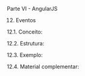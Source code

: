 Parte VI - AngularJS

12. Eventos

12.1. Conceito:

12.2. Estrutura:

12.3. Exemplo:

12.4. Material complementar:
